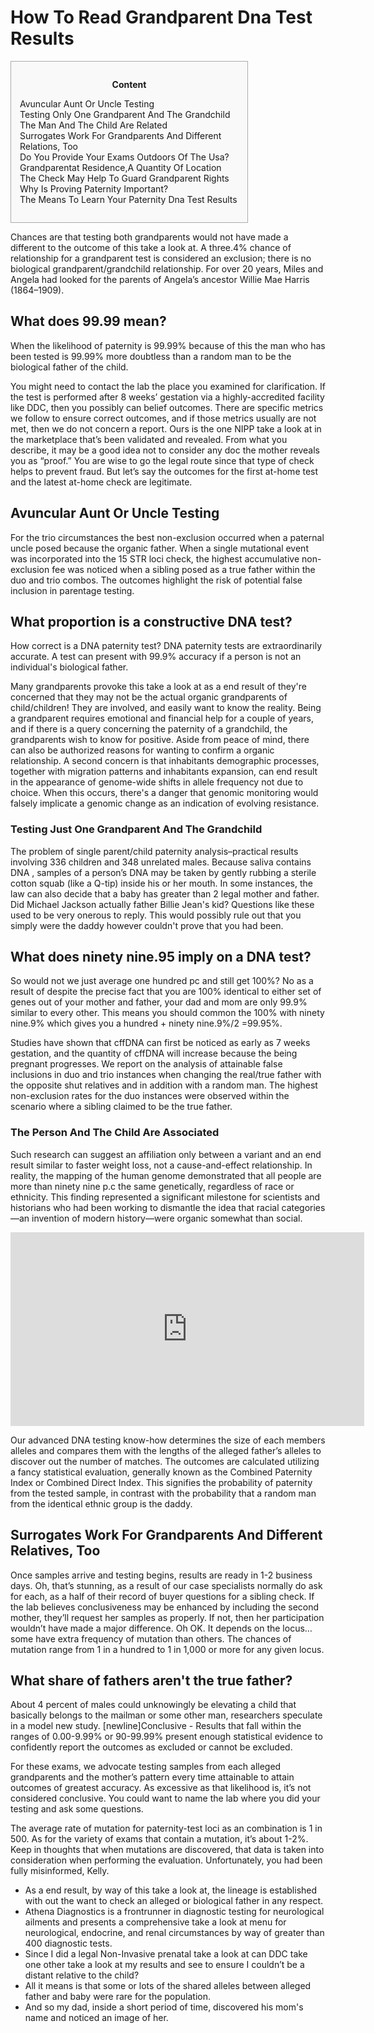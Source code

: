 <h1>How To Read Grandparent Dna Test Results</h1>

<div id="toc" style="background: #f9f9f9;border: 1px solid #aaa;display: table;margin-bottom: 1em;padding: 1em;width: 350px;"><p class="toctitle" style="font-weight: 700;text-align: center;">Content</p><ul class="toc_list"><li><a href="#toc-0">Avuncular Aunt Or Uncle Testing</a></li><li><a href="#toc-1">Testing Only One Grandparent And The Grandchild</a></li><li><a href="#toc-2">The Man And The Child Are Related</a></li><li><a href="#toc-3">Surrogates Work For Grandparents And Different Relations, Too</a></li><li><a href="#toc-5">Do You Provide Your Exams Outdoors Of The Usa?</a></li><li><a href="#toc-6">Grandparentat Residence,A Quantity Of Location</a></li><li><a href="#toc-7">The Check May Help To Guard Grandparent Rights</a></li><li><a href="#toc-8">Why Is Proving Paternity Important?</a></li><li><a href="#toc-9">The Means To Learn Your Paternity Dna Test Results</a></li></ul></div>
<p>Chances are that testing both grandparents would not have made a different to the outcome of this take a look at. A three.4% chance of relationship for a grandparent test is considered an exclusion; there is no biological grandparent/grandchild relationship. For over 20 years, Miles and Angela had looked for the parents of Angela’s ancestor Willie Mae Harris (1864–1909).</p>
<div itemScope itemProp="mainEntity" itemType="https://schema.org/Question">  <div itemProp="name"><h2>What does 99.99 mean?</h2></div>  <div itemScope itemProp="acceptedAnswer" itemType="https://schema.org/Answer">      <div itemProp="text"><p>When the likelihood of paternity is 99.99% because of this the man who has been tested is 99.99% more doubtless than a random man to be the biological father of the child.</p></div>  </div></div>
<p>You might need to contact the lab the place you examined for clarification. If the test is performed after 8 weeks’ gestation via a highly-accredited facility like DDC, then you possibly can belief outcomes. There are specific metrics we follow to ensure correct outcomes, and if those metrics usually are not met, then we do not concern a report. Ours is the one NIPP take a look at in the marketplace that’s been validated and revealed. From what you describe, it may be a good idea not to consider any doc the mother reveals you as “proof.” You are wise to go the legal route since that type of check helps to prevent fraud. But let’s say the outcomes for the first at-home test and the latest at-home check are legitimate.</p>
<h2 id="toc-0">Avuncular Aunt Or Uncle Testing</h2>
<p>For the trio circumstances the best non-exclusion occurred when a paternal uncle posed because the organic father. When a single mutational event was incorporated into the 15 STR loci check, the highest accumulative non-exclusion fee was noticed when a sibling posed as a true father within the duo and trio combos. The outcomes highlight the risk of potential false inclusion in parentage testing.</p>
<div itemScope itemProp="mainEntity" itemType="https://schema.org/Question">  <div itemProp="name"><h2>What proportion is a constructive DNA test?</h2></div>  <div itemScope itemProp="acceptedAnswer" itemType="https://schema.org/Answer">      <div itemProp="text"><p>How correct is a DNA paternity test? DNA paternity tests are extraordinarily accurate. A test can present with 99.9% accuracy if a person is not an individual's biological father.</p></div>  </div></div>
<p>Many grandparents provoke this take a look at as a end result of they're concerned that they may not be the actual organic grandparents of child/children! They are involved, and easily want to know the reality. Being a grandparent requires emotional and financial help for a couple of years, and if there is a query concerning the paternity of a grandchild, the grandparents wish to know for positive. Aside from peace of mind, there can also be authorized reasons for wanting to confirm a organic relationship. A second concern is that inhabitants demographic processes, together with migration patterns and inhabitants expansion, can end result in the appearance of genome-wide shifts in allele frequency not due to choice. When this occurs, there's a danger that genomic monitoring would falsely implicate a genomic change as an indication of evolving resistance.</p>
<h3 id="toc-1">Testing Just One Grandparent And The Grandchild</h3>
<p>The problem of single parent/child paternity analysis–practical results involving 336 children and 348 unrelated males. Because saliva contains DNA , samples of a person’s DNA may be taken by gently rubbing a sterile cotton squab (like a Q-tip) inside his or her mouth. In some instances, the law can also decide that a baby has greater than 2 legal mother and father. Did Michael Jackson actually father Billie Jean's kid? Questions like these used to be very onerous to reply. This would possibly rule out that you simply were the daddy however couldn't prove that you had been.</p>
<div itemScope itemProp="mainEntity" itemType="https://schema.org/Question">  <div itemProp="name"><h2>What does ninety nine.95 imply on a DNA test?</h2></div>  <div itemScope itemProp="acceptedAnswer" itemType="https://schema.org/Answer">      <div itemProp="text"><p>So would not we just average one hundred pc and still get 100%? No as a result of despite the precise fact that you are 100% identical to either set of genes out of your mother and father, your dad and mom are only 99.9% similar to every other. This means you should common the 100% with ninety nine.9% which gives you a hundred + ninety nine.9%/2 =99.95%.</p></div>  </div></div>
<p>Studies have shown that cffDNA can first be noticed as early as 7 weeks gestation, and the quantity of cffDNA will increase because the being pregnant progresses. We report on the analysis of attainable false inclusions in duo and trio instances when changing the real/true father with the opposite shut relatives and in addition with a random man. The highest non-exclusion rates for the duo instances were observed within the scenario where a sibling claimed to be the true father.</p>
<h3 id="toc-2">The Person And The Child Are Associated</h3>
<p>Such research can suggest an affiliation only between a variant and an end result similar to faster weight loss, not a cause-and-effect relationship. In reality, the mapping of the human genome demonstrated that all people are more than ninety nine p.c the same genetically, regardless of race or ethnicity. This finding represented a significant milestone for scientists and historians who had been working to dismantle the idea that racial categories—an invention of modern history—were organic somewhat than social.</p>
<div style='text-align:center'><iframe width='566' height='310' src='https://www.youtube.com/embed/kCHHdeOam5o' frameborder='0' alt='how to read grandparent dna test results' allowfullscreen></iframe></div>
<p>Our advanced DNA testing know-how determines the size of each members alleles and compares them with the lengths of the alleged father’s alleles to discover out the number of matches. The outcomes are calculated utilizing a fancy statistical evaluation, generally known as the Combined Paternity Index or Combined Direct Index. This signifies the probability of paternity from the tested sample, in contrast with the probability that a random man from the identical ethnic group is the daddy.</p>
<h2 id="toc-3">Surrogates Work For Grandparents And Different Relatives, Too</h2>
<p>Once samples arrive and testing begins, results are ready in 1-2 business days. Oh, that’s stunning, as a result of our case specialists normally do ask for each, as a half of their record of buyer questions for a sibling check. If the lab believes conclusiveness may be enhanced by including the second mother, they’ll request her samples as properly. If not, then her participation wouldn’t have made a major difference. Oh OK. It depends on the locus…some have extra frequency of mutation than others. The chances of mutation range from 1 in a hundred to 1 in 1,000 or more for any given locus.</p>
<div itemScope itemProp="mainEntity" itemType="https://schema.org/Question">  <div itemProp="name"><h2>What share of fathers aren't the true father?</h2></div>  <div itemScope itemProp="acceptedAnswer" itemType="https://schema.org/Answer">      <div itemProp="text"><p>About 4 percent of males could unknowingly be elevating a child that basically belongs to the mailman or some other man, researchers speculate in a model new study. [newline]Conclusive - Results that fall within the ranges of 0.00-9.99% or 90-99.99% present enough statistical evidence to confidently report the outcomes as excluded or cannot be excluded.</p></div>  </div></div>
<p>For these exams, we advocate testing samples from each alleged grandparents and the mother’s pattern every time attainable to attain outcomes of greatest accuracy. As excessive as that likelihood is, it’s not considered conclusive. You could want to name the lab where you did your testing and ask some questions.</p>

<p>The average rate of mutation for paternity-test loci as an combination is 1 in 500. As for the variety of exams that contain a mutation, it’s about 1-2%. Keep in thoughts that when mutations are discovered, that data is taken into consideration when performing the evaluation. Unfortunately, you had been fully misinformed, Kelly.</p>
<ul><li>As a end result, by way of this take a look at, the lineage is established with out the want to check an alleged or biological father in any respect.</li><li>Athena Diagnostics is a frontrunner in diagnostic testing for neurological ailments and presents a comprehensive take a look at menu for neurological, endocrine, and renal circumstances by way of greater than 400 diagnostic tests.</li><li>Since I did a legal Non-Invasive prenatal take a look at can DDC take one other take a look at my results and see to ensure I couldn’t be a distant relative to the child?</li><li>All it means is that some or lots of the shared alleles between alleged father and baby were rare for the population.</li><li>And so my dad, inside a short period of time, discovered his mom's name and noticed an image of her.</li></ul>
